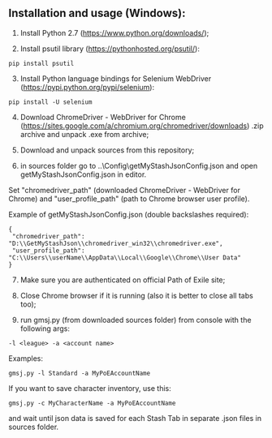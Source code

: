 ## Installation and usage (Windows):

1. Install Python 2.7 (https://www.python.org/downloads/);

2. Install psutil library (https://pythonhosted.org/psutil/):
```
pip install psutil
```

3. Install Python language bindings for Selenium WebDriver (https://pypi.python.org/pypi/selenium):
```
pip install -U selenium
```

4. Download ChromeDriver - WebDriver for Chrome (https://sites.google.com/a/chromium.org/chromedriver/downloads) .zip archive and unpack .exe from archive;

5. Download and unpack sources from this repository;

6. in sources folder go to ..\Config\getMyStashJsonConfig.json and open getMyStashJsonConfig.json in editor.

 Set "chromedriver_path" (downloaded ChromeDriver - WebDriver for Chrome) and "user_profile_path" (path to Chrome browser user profile).

 Example of getMyStashJsonConfig.json (double backslashes required):
 ```
 {
  "chromedriver_path": "D:\\GetMyStashJson\\chromedriver_win32\\chromedriver.exe",
  "user_profile_path": "C:\\Users\\userName\\AppData\\Local\\Google\\Chrome\\User Data"
}
```

7. Make sure you are authenticated on official Path of Exile site;

8. Close Chrome browser if it is running (also it is better to close all tabs too);

9. run gmsj.py (from downloaded sources folder) from console with the following args:
```
-l <league> -a <account name>
```

Examples:
```
gmsj.py -l Standard -a MyPoEAccountName
```
If you want to save character inventory, use this:
```
gmsj.py -c MyCharacterName -a MyPoEAccountName 
```
and wait until json data is saved for each Stash Tab in separate .json files in sources folder.
